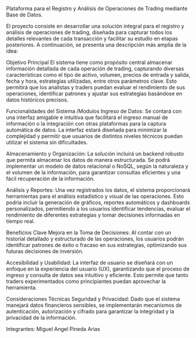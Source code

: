  Plataforma para el Registro y Análisis de Operaciones de Trading mediante Base de Datos.

El proyecto consiste en desarrollar una solución integral para el registro y análisis de operaciones de trading, diseñada para capturar todos los detalles relevantes de cada transacción y facilitar su estudio en etapas posteriores. A continuación, se presenta una descripción más amplia de la idea:

Objetivo Principal
El sistema tiene como propósito central almacenar información detallada de cada operación de trading, capturando diversas características como el tipo de activo, volumen, precios de entrada y salida, fecha y hora, estrategias utilizadas, entre otros parámetros clave. Esto permitirá que los analistas y traders puedan evaluar el rendimiento de sus operaciones, identificar patrones y ajustar sus estrategias basándose en datos históricos precisos.

Funcionalidades del Sistema /Modulos
Ingreso de Datos:
Se contará con una interfaz amigable e intuitiva que facilitará el ingreso manual de información o la integración con otras plataformas para la captura automática de datos. La interfaz estará diseñada para minimizar la complejidad y permitir que usuarios de distintos niveles técnicos puedan utilizar el sistema sin dificultades.

Almacenamiento y Organización:
La solución incluirá un backend robusto que permita almacenar los datos de manera estructurada. Se podrá implementar un modelo de datos relacional o NoSQL, según la naturaleza y el volumen de la información, para garantizar consultas eficientes y una fácil recuperación de la información.

Análisis y Reportes:
Una vez registrados los datos, el sistema proporcionará herramientas para el análisis estadístico y visual de las operaciones. Esto podría incluir la generación de gráficos, reportes automáticos y dashboards personalizados, permitiendo a los usuarios identificar tendencias, evaluar el rendimiento de diferentes estrategias y tomar decisiones informadas en tiempo real.

Beneficios Clave
Mejora en la Toma de Decisiones:
Al contar con un historial detallado y estructurado de las operaciones, los usuarios podrán identificar patrones de éxito o fracaso en sus estrategias, optimizando sus futuras decisiones de inversión.

Accesibilidad y Usabilidad:
La interfaz de usuario se diseñará con un enfoque en la experiencia del usuario (UX), garantizando que el proceso de ingreso y consulta de datos sea intuitivo y eficiente. Esto permite que tanto traders experimentados como principiantes puedan aprovechar la herramienta.

Consideraciones Técnicas
Seguridad y Privacidad:
Dado que el sistema manejará datos financieros sensibles, se implementarán mecanismos de autenticación, autorización y cifrado para garantizar la integridad y la privacidad de la información.


Integrantes:
Miguel Angel Pineda Arias
